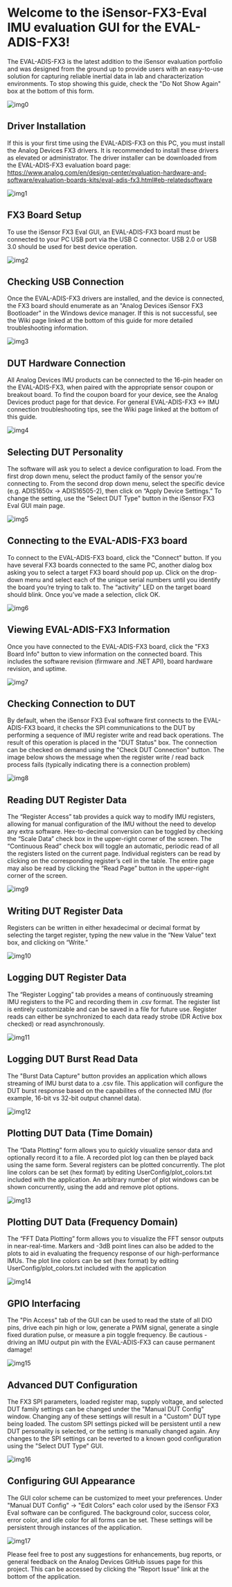 # Welcome to the iSensor-FX3-Eval IMU evaluation GUI for the EVAL-ADIS-FX3! 
The EVAL-ADIS-FX3 is the latest addition to the iSensor evaluation portfolio and was designed from the ground up to provide users with an easy-to-use solution for capturing reliable inertial data in lab and characterization environments. To stop showing this guide, check the "Do Not Show Again" box at the bottom of this form.

![img0](image_0.png)

## Driver Installation
If this is your first time using the EVAL-ADIS-FX3 on this PC, you must install the Analog Devices FX3 drivers. It is recommended to install these drivers as elevated or administrator. The driver installer can be downloaded from the EVAL-ADIS-FX3 evaluation board page: https://www.analog.com/en/design-center/evaluation-hardware-and-software/evaluation-boards-kits/eval-adis-fx3.html#eb-relatedsoftware

![img1](image_1.png)

## FX3 Board Setup
To use the iSensor FX3 Eval GUI, an EVAL-ADIS-FX3 board must be connected to your PC USB port via the USB C connector. USB 2.0 or USB 3.0 should be used for best device operation.

![img2](image_2.png)

## Checking USB Connection
Once the EVAL-ADIS-FX3 drivers are installed, and the device is connected, the FX3 board should enumerate as an "Analog Devices iSensor FX3 Bootloader" in the Windows device manager. If this is not successful, see the Wiki page linked at the bottom of this guide for more detailed troubleshooting information.

![img3](image_3.png)

## DUT Hardware Connection
All Analog Devices IMU products can be connected to the 16-pin header on the EVAL-ADIS-FX3, when paired with the appropriate sensor coupon or breakout board. To find the coupon board for your device, see the Analog Devices product page for that device. For general EVAL-ADIS-FX3 <-> IMU connection troubleshooting tips, see the Wiki page linked at the bottom of this guide.

![img4](image_4.png)

## Selecting DUT Personality
The software will ask you to select a device configuration to load. From the first drop down menu, select the product family of the sensor you're connecting to. From the second drop down menu, select the specific device (e.g. ADIS1650x -> ADIS16505-2), then click on “Apply Device Settings.” To change the setting, use the "Select DUT Type" button in the iSensor FX3 Eval GUI main page.

![img5](image_5.png)

## Connecting to the EVAL-ADIS-FX3 board
To connect to the EVAL-ADIS-FX3 board, click the "Connect" button. If you have several FX3 boards connected to the same PC, another dialog box asking you to select a target FX3 board should pop up. Click on the drop-down menu and select each of the unique serial numbers until you identify the board you’re trying to talk to. The “activity” LED on the target board should blink. Once you’ve made a selection, click OK.

![img6](image_6.png)

## Viewing EVAL-ADIS-FX3 Information
Once you have connected to the EVAL-ADIS-FX3 board, click the "FX3 Board Info" button to view information on the connected board. This includes the software revision (firmware and .NET API), board hardware revision, and uptime.

![img7](image_7.png)

## Checking Connection to DUT
By default, when the iSensor FX3 Eval software first connects to the EVAL-ADIS-FX3 board, it checks the SPI communications to the DUT by performing a sequence of IMU register write and read back operations. The result of this operation is placed in the "DUT Status" box. The connection can be checked on demand using the "Check DUT Connection" button. The image below shows the message when the register write / read back process fails (typically indicating there is a connection problem)

![img8](image_8.png)

## Reading DUT Register Data
The “Register Access” tab provides a quick way to modify IMU registers, allowing for manual configuration of the IMU without the need to develop any extra software. Hex-to-decimal conversion can be toggled by checking the “Scale Data” check box in the upper-right corner of the screen. The “Continuous Read” check box will toggle an automatic, periodic read of all the registers listed on the current page. Individual registers can be read by clicking on the corresponding register’s cell in the table. The entire page may also be read by clicking the “Read Page” button in the upper-right corner of the screen.

![img9](image_9.png)

## Writing DUT Register Data
Registers can be written in either hexadecimal or decimal format by selecting the target register, typing the new value in the “New Value” text box, and clicking on “Write.”

![img10](image_10.png)

## Logging DUT Register Data
The “Register Logging” tab provides a means of continuously streaming IMU registers to the PC and recording them in .csv format. The register list is entirely customizable and can be saved in a file for future use. Register reads can either be synchronized to each data ready strobe (DR Active box checked) or read asynchronously.

![img11](image_11.png)

## Logging DUT Burst Read Data
The "Burst Data Capture" button provides an application which allows streaming of IMU burst data to a .csv file. This application will configure the DUT burst response based on the capabilites of the connected IMU (for example, 16-bit vs 32-bit output channel data).

![img12](image_12.png)

## Plotting DUT Data (Time Domain)
The “Data Plotting” form allows you to quickly visualize sensor data and optionally record it to a file. A recorded plot log can then be played back using the same form. Several registers can be plotted concurrently. The plot line colors can be set (hex format) by editing UserConfig/plot_colors.txt included with the application. An arbitrary number of plot windows can be shown concurrently, using the add and remove plot options.

![img13](image_13.png)

## Plotting DUT Data (Frequency Domain)
The “FFT Data Plotting” form allows you to visualize the FFT sensor outputs in near-real-time. Markers and -3dB point lines can also be added to the plots to aid in evaluating the frequency response of our high-performance IMUs. The plot line colors can be set (hex format) by editing UserConfig/plot_colors.txt included with the application

![img14](image_14.png)

## GPIO Interfacing
The "Pin Access" tab of the GUI can be used to read the state of all DIO pins, drive each pin high or low, generate a PWM signal, generate a single fixed duration pulse, or measure a pin toggle frequency. Be cautious - driving an IMU output pin with the EVAL-ADIS-FX3 can cause permanent damage!

![img15](image_15.png)

## Advanced DUT Configuration
The FX3 SPI parameters, loaded register map, supply voltage, and selected DUT family settings can be changed under the "Manual DUT Config" window. Changing any of these settings will result in a "Custom" DUT type being loaded. The custom SPI settings picked will be persistent until a new DUT personality is selected, or the setting is manually changed again. Any changes to the SPI settings can be reverted to a known good configuration using the "Select DUT Type" GUI.

![img16](image_16.png)

## Configuring GUI Appearance
The GUI color scheme can be customized to meet your preferences. Under "Manual DUT Config" -> "Edit Colors" each color used by the iSensor FX3 Eval software can be configured. The background color, success color, error color, and idle color for all forms can be set. These settings will be persistent through instances of the application.

![img17](image_17.png)

Please feel free to post any suggestions for enhancements, bug reports, or general feedback on the Analog Devices GitHub issues page for this project. This can be accessed by clicking the "Report Issue" link at the bottom of the application.